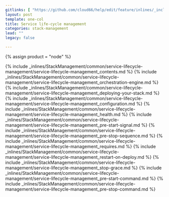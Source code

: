 ```yaml
---
gitlinks: [ "https://github.com/cloud66/help/edit/feature/inlines/_includes/_inlines/StackManagement/common/service-lifecycle-management/service-lifecycle-management_contents.md", "https://github.com/cloud66/help/edit/feature/inlines/_includes/_inlines/StackManagement/common/service-lifecycle-management/service-lifecycle-management_orchestration-engine.md", "https://github.com/cloud66/help/edit/feature/inlines/_includes/_inlines/StackManagement/common/service-lifecycle-management/service-lifecycle-management_deploying-your-stack.md", "https://github.com/cloud66/help/edit/feature/inlines/_includes/_inlines/StackManagement/common/service-lifecycle-management/service-lifecycle-management_configuration.md", "https://github.com/cloud66/help/edit/feature/inlines/_includes/_inlines/StackManagement/common/service-lifecycle-management/service-lifecycle-management_health.md", "https://github.com/cloud66/help/edit/feature/inlines/_includes/_inlines/StackManagement/common/service-lifecycle-management/service-lifecycle-management_pre-start-signal.md", "https://github.com/cloud66/help/edit/feature/inlines/_includes/_inlines/StackManagement/common/service-lifecycle-management/service-lifecycle-management_pre-stop-sequence.md", "https://github.com/cloud66/help/edit/feature/inlines/_includes/_inlines/StackManagement/common/service-lifecycle-management/service-lifecycle-management_requires.md", "https://github.com/cloud66/help/edit/feature/inlines/_includes/_inlines/StackManagement/common/service-lifecycle-management/service-lifecycle-management_restart-on-deploy.md", "https://github.com/cloud66/help/edit/feature/inlines/_includes/_inlines/StackManagement/common/service-lifecycle-management/service-lifecycle-management_stop-grace.md", "https://github.com/cloud66/help/edit/feature/inlines/_includes/_inlines/StackManagement/common/service-lifecycle-management/service-lifecycle-management_pre-start-command.md", "https://github.com/cloud66/help/edit/feature/inlines/_includes/_inlines/StackManagement/common/service-lifecycle-management/service-lifecycle-management_pre-stop-command.md" ]
layout: post
template: one-col
title: Service life-cycle management
categories: stack-management
lead: ""
legacy: false

---
```

{% assign product = "node" %}

{% include _inlines/StackManagement/common/service-lifecycle-management/service-lifecycle-management_contents.md %}
{% include _inlines/StackManagement/common/service-lifecycle-management/service-lifecycle-management_orchestration-engine.md %}
{% include _inlines/StackManagement/common/service-lifecycle-management/service-lifecycle-management_deploying-your-stack.md %}
{% include _inlines/StackManagement/common/service-lifecycle-management/service-lifecycle-management_configuration.md %}
{% include _inlines/StackManagement/common/service-lifecycle-management/service-lifecycle-management_health.md %}
{% include _inlines/StackManagement/common/service-lifecycle-management/service-lifecycle-management_pre-start-signal.md %}
{% include _inlines/StackManagement/common/service-lifecycle-management/service-lifecycle-management_pre-stop-sequence.md %}
{% include _inlines/StackManagement/common/service-lifecycle-management/service-lifecycle-management_requires.md %}
{% include _inlines/StackManagement/common/service-lifecycle-management/service-lifecycle-management_restart-on-deploy.md %}
{% include _inlines/StackManagement/common/service-lifecycle-management/service-lifecycle-management_stop-grace.md %}
{% include _inlines/StackManagement/common/service-lifecycle-management/service-lifecycle-management_pre-start-command.md %}
{% include _inlines/StackManagement/common/service-lifecycle-management/service-lifecycle-management_pre-stop-command.md %}
